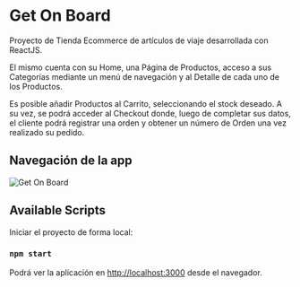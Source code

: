 # Get On Board

Proyecto de Tienda Ecommerce de artículos de viaje desarrollada con ReactJS.

El mismo cuenta con su Home, una Página de Productos, acceso a sus Categorías mediante un menú de navegación y al Detalle de cada uno de los Productos. 

Es posible añadir Productos al Carrito, seleccionando el stock deseado. A su vez, se podrá acceder al Checkout donde, luego de completar sus datos, el cliente podrá registrar una orden y obtener un número de Orden una vez realizado su pedido. 

## Navegación de la app

![Get On Board](https://github.com/danicoccorullo/getonboard/blob/main/get-on-board.gif)

## Available Scripts

Iniciar el proyecto de forma local:

### `npm start`

Podrá ver la aplicación en [http://localhost:3000](http://localhost:3000) desde el navegador. 
